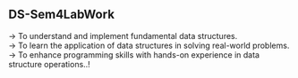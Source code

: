 ## DS-Sem4LabWork 
-> To understand and implement fundamental data structures.
<br>
-> To learn the application of data structures in solving real-world problems.
<br>
-> To enhance programming skills with hands-on experience in data structure operations..!

